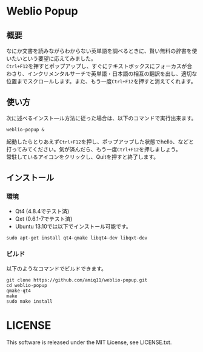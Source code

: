 # Weblio Popup
## 概要
なにか文書を読みながらわからない英単語を調べるときに、賢い無料の辞書を使いたいという要望に応えてみました。  
`Ctrl+F12`を押すとポップアップし、すぐにテキストボックスにフォーカスが合わさり、インクリメンタルサーチで英単語・日本語の相互の翻訳を出し、適切な位置までスクロールします。また、もう一度`Ctrl+F12`を押すと消えてくれます。

## 使い方
次に述べるインスト―ル方法に従った場合は、以下のコマンドで実行出来ます。  
```
weblio-popup &
```

起動したらとりあえず`Ctrl+F12`を押し、ポップアップした状態でhello、などと打ってみてください。気が済んだら、もう一度`Ctrl+F12`を押しましょう。  
常駐しているアイコンをクリックし、Quitを押すと終了します。

## インストール
### 環境
- Qt4 (4.8.4でテスト済)
- Qxt (0.6.1-7でテスト済)
- Ubuntu 13.10では以下でインストール可能です。  
```
sudo apt-get install qt4-qmake libqt4-dev libqxt-dev
```

### ビルド
以下のようなコマンドでビルドできます。  
```
git clone https://github.com/amiq11/weblio-popup.git
cd weblio-popup
qmake-qt4
make
sudo make install
```

# LICENSE
This software is released under the MIT License, see LICENSE.txt.
